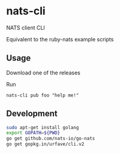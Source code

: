 # nats-cli
NATS client CLI

Equivalent to the ruby-nats example scripts

## Usage

Download one of the releases

Run

```
nats-cli pub foo "help me!"
```

## Development
```bash
sudo apt-get install golang
export GOPATH=${PWD}
go get github.com/nats-io/go-nats
go get gopkg.in/urfave/cli.v2
```
